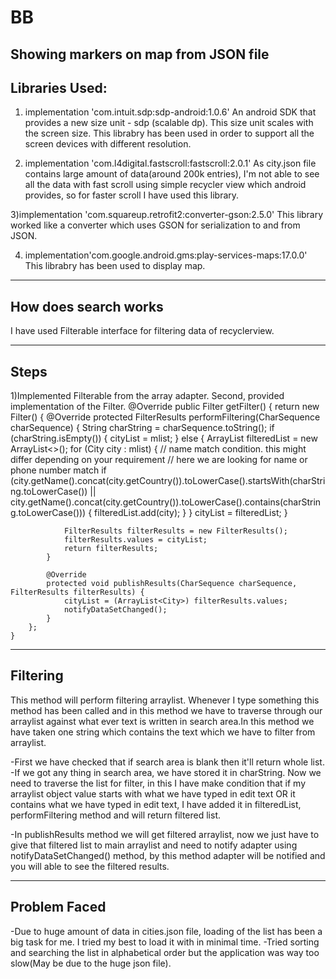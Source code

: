 # BB
**Showing markers on map from JSON file**
---------------
Libraries Used:
---------------
1)  implementation 'com.intuit.sdp:sdp-android:1.0.6'
An android SDK that provides a new size unit - sdp (scalable dp). This size unit scales with the screen size. This librabry has been used in order to support all the screen devices with different resolution.

2) implementation 'com.l4digital.fastscroll:fastscroll:2.0.1'
As city.json file contains large amount of data(around 200k entries), I'm not able to see all the data with fast scroll using simple recycler view which android provides, so for faster scroll I have used this library.

3)implementation 'com.squareup.retrofit2:converter-gson:2.5.0'
This library worked like a converter which uses GSON for serialization to and from JSON.

4) implementation'com.google.android.gms:play-services-maps:17.0.0'
This librabry has been used to display map.

---------------------
How does search works
---------------------
I have used Filterable interface for filtering data of recyclerview.

-----
Steps
-----
1)Implemented Filterable from the array adapter. Second, provided implementation of the Filter.
@Override
    public Filter getFilter() {
        return new Filter() {
            @Override
            protected FilterResults performFiltering(CharSequence charSequence) {
                String charString = charSequence.toString();
                if (charString.isEmpty()) {
                    cityList = mlist;
                } else {
                    ArrayList<City> filteredList = new ArrayList<>();
                    for (City city : mlist) {
                        // name match condition. this might differ depending on your requirement
                        // here we are looking for name or phone number match
                        if (city.getName().concat(city.getCountry()).toLowerCase().startsWith(charString.toLowerCase()) ||  city.getName().concat(city.getCountry()).toLowerCase().contains(charString.toLowerCase())) {
                            filteredList.add(city);
                        }
                    }
                    cityList = filteredList;
                }

                FilterResults filterResults = new FilterResults();
                filterResults.values = cityList;
                return filterResults;
            }

            @Override
            protected void publishResults(CharSequence charSequence, FilterResults filterResults) {
                cityList = (ArrayList<City>) filterResults.values;
                notifyDataSetChanged();
            }
        };
    }

----------
Filtering
----------
This method will perform filtering arraylist. Whenever I type something this method has been called and in this method we have to traverse through our arraylist against what ever text is written in search area.In this method we have taken one string which contains the text which we have to filter from arraylist.

-First we have checked that if search area is blank then it'll return whole list.
-If we got any thing in search area, we have stored it in charString. Now we need to traverse the list for filter, in this I have make condition that if my arraylist object value starts with what we have typed in edit text OR it contains what we have typed in edit text, I have added it in filteredList, performFiltering method and will return filtered list.

-In publishResults method we will get filtered arraylist, now we just have to give that filtered list to main arraylist and need to notify adapter using notifyDataSetChanged() method, by this method adapter will be notified and you will able to see the filtered results.

-------------
Problem Faced
-------------
-Due to huge amount of data in cities.json file, loading of the list has been a big task for me. I tried my best to load it with in minimal time.
-Tried sorting and searching the list in alphabetical order but the application was way too slow(May be due to the huge json file).


